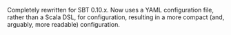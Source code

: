 Completely rewritten for SBT 0.10.x. Now uses a YAML configuration file,
rather than a Scala DSL, for configuration, resulting in a more compact
(and, arguably, more readable) configuration.
